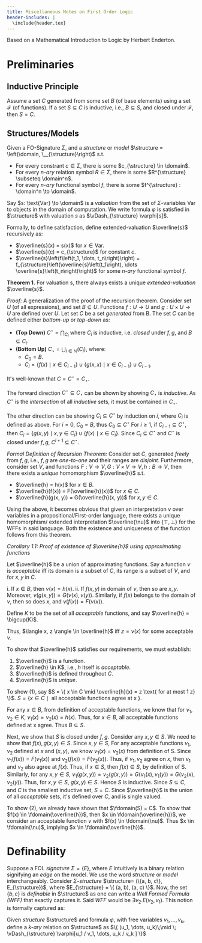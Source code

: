 ```yaml
---
title: Miscellaneous Notes on First Order Logic
header-includes: |
  \include{header.tex}
---
```


Based on a Mathematical Introduction to Logic by Herbert Enderton.


Preliminaries
=============

Inductive Principle
-------------------

Assume a set $C$ generated from some set $B$ (of base elements)
using a set $\mathcal{F}$ (of functions). If a set $S \subseteq C$ is
inductive, i.e., $B \subseteq S$, and closed under $\mathcal{F}$, then
$S = C$.

Structures/Models
-----------------

Given a FO-Signature $\Sigma$, and a *structure* or *model* $\structure = \left(\domain, \__{\structure}\right)$
s.t.

 - For every constrant $c \in \Sigma$, there is some $c_{\structure} \in
 \domain$.
 - For every *n-ary* relation symbol $R \in \Sigma$, there is some
  $R^{\structure} \subseteq \domain^n$.
 - For every *n-ary* functional symbol $f$, there is some
 $f^{\structure} : \domain^n \to \domain$.

Say $s: \text{Var} \to \domain$ is a *valuation* from the set of
$\Sigma$-variables $\text{Var}$ to objects in the domain of computation.
We write formula $\varphi$ is satisfied in $\structure$
with valuation $s$ as $\vDash_{\structure} \varphi[s]$.

Formally, to define satisfaction, define extended-valuation $\overline{s}$ recursively as:

 - $\overline{s}(x) = s(x)$ for $x \in \text{Var}$.
 - $\overline{s}(c) = c_{\structure}$ for constant $c$.
 - $\overline{s}\left(f\left(t_1, \dots, t_n\right)\right) = f_{\structure}\left(\overline{s}\left(t_1\right), \dots \overline{s}\left(t_n\right)\right)$
   for some *n-ary* functional symbol $f$.

**Theorem 1.** For valuation s, there always exists a unique
*extended-valuation* $\overline{s}$.

*Proof:* A generalization of the proof of the recursion theorem.
Consider set $U$ (of all expressions), and set $B \subseteq U$.
Functions $f: U \to U$ and $g: U \times U \to U$ are defined over $U$.
Let set $C$ be a set *generated* from B. The set $C$ can be defined
either *bottom-up* or *top-down* as:

 - **(Top Down)** $C^{\star} = \bigcap_{C_i}$  where $C_i$ is inductive, i.e. *closed*
   under $f, g$, and $B \subseteq C_i$.
 - **(Bottom Up)** $C_{\star} = \bigcup_{i\in \mathbb{N}}(C_i)$, where:
    * $C_0 = B$.
    * $C_i = \left\{ f(x) \mid x \in C_{i-1} \right\} \cup \left\{g(x,x) \mid x
    \in C_{i-1} \right\} \cup C_{i-1}$.

It's well-known that $C = C^{\star} = C_{\star}$.

The forward direction
$C^{\star} \subseteq C_{\star}$ can be shown by showing $C_{\star}$ is
*inductive*. As $C^{\star}$ is the *intersection* of all *inductive* sets,
it must be contained in $C_{\star}$.

The other direction can be showing
$C_i \subseteq C^{\star}$ by induction on $i$, where $C_i$ is defined as above.
For $i=0$, $C_0 = B$, thus $C_0 \subseteq C^{\star}$ For $i \geq 1$,
if $C_{i-1} \subseteq C^{\star}$, then $C_{i} = \{ g(x, y) \mid x, y \in C_i \}
\cup \{f(x) \mid x \in C_i \}$. Since $C_i \subseteq C^{\star}$ and $C^{\star}$
is closed under $f, g$, $C^{i+1} \subseteq C^{\star}$.

*Formal Definition of Recursion Theorem:*
Consider set $C$, generated *freely* from $f, g$, i.e., $f, g$ are *one-to-one*
and their ranges are *disjoint*. Furthermore, consider set $V$, and functions
$F: V \to V, G: V \times V \to V, h: B \to V$,
then there exists a *unique* homomorphism $\overline{h}$ s.t.

 - $\overline{h} = h(x)$ for $x \in B$.
 - $\overline{h}(f(x)) = F(\overline{h}(x))$ for $x \in C$.
 - $\overline{h}(g(x, y)) = G(\overline{h}(x, y))$ for $x, y \in C$.

Using the above, it becomes obvious that given an interpretation $\nu$ over variables in a
propositional/First-order language, there exists a unique homomorphism/
extended interpretation $\overline{\nu}$ into $\{\top,\bot\}$ for the WFFs in
said language. Both the existence and uniqueness of the function follows from
this theorem.

*Corollary 1.1: Proof of existence of $\overline{h}$ using approximating functions*

Let $\overline{h}$ be a union of approximating functions. Say a function
$\nu$ is *acceptable* iff its domain is a subset of $C$, its range is
a subset of $V$, and for $x, y$ in $C$.

 i. If $x \in B$, then $\nu(x) = h(x)$.
 ii. If $f(x, y)$ in domain of $\nu$, then so are $x, y$.
     Moreover, $\nu(g(x, y)) = G(\nu(x), \nu(y))$. Similarly,
     if $f(x)$ belongs to the domain of $\nu$, then so does $x$,
     and $\nu(f(x)) = F(\nu(x))$.

Define $K$ to be the set of all *acceptable* functions, and
say $\overline{h} = \bigcup(K)$.

Thus, $\langle x, z \rangle \in \overline{h}$ iff $z = \nu(x)$
for some acceptable $\nu$.

To show that $\overline{h}$ satisfies our requirements, we must establish:

1. $\overline{h}$ is a function.
2. $\overline{h} \in K$, i.e., $h$ itself is *acceptable*.
3. $\overline{h}$ is defined throughout $C$.
4. $\overline{h}$ is *unique*.

To show (1), say $S = \{ x \in C \mid \overline{h}(x) = z \text{ for at most 1 z} \}$.
$S = \{ x \in C \mid \text{ all acceptable functions agree at x } \}$.

For any $x \in B$, from definition of acceptable functions, we know
that for $\nu_1, \nu_2 \in K$, $\nu_1(x) = \nu_2(x) = h(x)$. Thus,
for $x \in B$, all acceptable functions defined at x agree. Thus $B \subseteq S$.

Next, we show that $S$ is closed under $f, g$. Consider any $x, y \in S$.
We need to show that $f(x), g(x, y) \in S$. Since $x, y \in S$,
For any acceptable functions $\nu_1, \nu_2$ defined at $x$ and $(x, y)$,
we know $\nu_1(x) = \nu_2(x)$ from definition of S.
Since $\nu_1(f(x)) = F(\nu_1(x))$ and $\nu_2(f(x)) = F(\nu_2(x))$.
Thus, if $\nu_1, \nu_2$ agree on $x$, then $\nu_1$ and $\nu_2$ also agree at $f(x)$.
Thus, if $x \in S$, then $f(x) \in S$, by definition of S. Similarly,
for any $x, y \in S$, $\nu_1(g(x, y)) = \nu_2(g(x, y)) = G(\nu_1(x), \nu_1(y)) =
G(\nu_2(x), \nu_2(y))$. Thus, for $x, y \in S$, $g(x,y) \in S$. Hence $S$
is inductive. Since $S \subseteq C$, and $C$ is the smallest inductive set,
$S = C$. Since $\overline{h}$ is the union of all *acceptable* sets,
it's defined over $C$, and is single valued.

To show (2), we already have shown that $\fdomain(S) = C$.
To show that $f(x) \in \fdomain(\overline{h})$, then $x \in
\fdomain(\overline{h})$, we consider an acceptable function $\nu$
with $f(x) \in \fdomain(\nu)$. Thus $x \in \fdomain(\nu)$, implying
$x \in \fdomain(\overline{h})$.


<!---
For any two acceptable functions $\nu_1, \nu_2 \in K$, and $x \in B$, by
definition of acceptable functions, $\nu_1(x) = \nu_2(x) = h(x)$.
Next, we show that $\overline{h}$ is closed under $f, g$.
For any $f(x, y) \in S$, we know if $f(x, y) \in \dom(\nu_1(x)) \in
\fdomain{\nu_1}$, so are $x, y$. Moreover, since $f$ and $g$
are disjoint and functions, $f(x, y) \in \dom(\nu_2(x)) \in
\fdomain{\nu_2}$.
--->

Definability
============

Suppose a FOL *signature* $\Sigma = \{ E \}$, where $E$ intuitively
is a binary relation signifying an *edge* on the model.
We use the word *structure* or *model* interchangeably. Consider
$\Sigma$-*structure* $\structure= (\{a, b, c\}, E_{\structure})$, where
$E_{\structure} = \{ (a, b), (a, c) \}$. Now, the set $\{b, c\}$ is
*definable* in $\structure$ as one can write a *Well Formed Formula (WFF)*
that exactly captures it. Said *WFF* would be $\exists v_2 . E(v_2, v_1)$.
This notion is formally captured as:

Given *structure* $\structure$ and formula $\varphi$,
with free variables $v_1,\dots, v_k$, define a *k-ary* relation on $\structure$
as $\{ (u_1, \dots, u_k)\;\mid \; \vDash_{\structure} \varphi[u_1 / v_1, \dots, u_k /
v_k ] \}$


